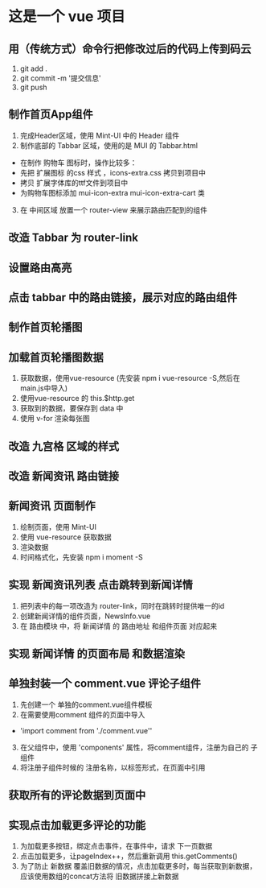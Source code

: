 # 这是一个 vue 项目

## 用（传统方式）命令行把修改过后的代码上传到码云
1. git add .
2. git commit -m '提交信息'
3. git push

## 制作首页App组件
1. 完成Header区域，使用 Mint-UI 中的 Header 组件
2. 制作底部的 Tabbar 区域，使用的是 MUI 的 Tabbar.html
 + 在制作 购物车 图标时，操作比较多：
 + 先把 扩展图标 的css 样式 ，icons-extra.css 拷贝到项目中
 + 拷贝 扩展字体库的ttf文件到项目中
 + 为购物车图标添加 mui-icon-extra mui-icon-extra-cart 类
3. 在 中间区域 放置一个 router-view 来展示路由匹配到的组件

## 改造 Tabbar 为 router-link

## 设置路由高亮

## 点击 tabbar 中的路由链接，展示对应的路由组件

## 制作首页轮播图

## 加载首页轮播图数据
1. 获取数据，使用vue-resource (先安装 npm i vue-resource -S,然后在main.js中导入)
2. 使用vue-resource 的 this.$http.get
3. 获取到的数据，要保存到 data 中
4. 使用 v-for 渲染每张图

## 改造 九宫格 区域的样式

## 改造 新闻资讯 路由链接

## 新闻资讯 页面制作
1. 绘制页面，使用 Mint-UI
2. 使用 vue-resource 获取数据
3. 渲染数据
4. 时间格式化，先安装 npm i moment -S

## 实现 新闻资讯列表 点击跳转到新闻详情
1. 把列表中的每一项改造为 router-link，同时在跳转时提供唯一的id
2. 创建新闻详情的组件页面，NewsInfo.vue
3. 在 路由模块 中，将 新闻详情 的 路由地址 和组件页面 对应起来

## 实现 新闻详情 的页面布局 和数据渲染

## 单独封装一个 comment.vue 评论子组件
1. 先创建一个 单独的comment.vue组件模板
2. 在需要使用comment 组件的页面中导入
  + 'import comment from './comment.vue''
3. 在父组件中，使用 'components' 属性，将comment组件，注册为自己的 子组件
4. 将注册子组件时候的 注册名称，以标签形式，在页面中引用

## 获取所有的评论数据到页面中

## 实现点击加载更多评论的功能
1. 为加载更多按钮，绑定点击事件，在事件中，请求 下一页数据
2. 点击加载更多，让pageIndex++，然后重新调用 this.getComments()
3. 为了防止 新数据 覆盖旧数据的情况，点击加载更多时，每当获取到新数据，应该使用数组的concat方法将 旧数据拼接上新数据 